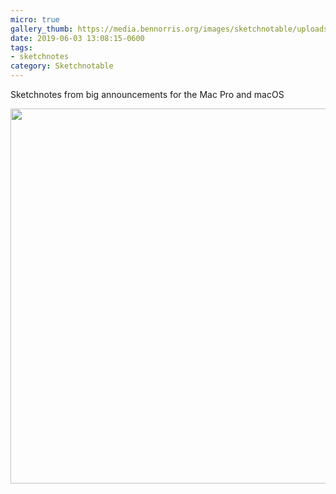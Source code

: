 ```yaml
---
micro: true
gallery_thumb: https://media.bennorris.org/images/sketchnotable/uploads/2019/e38dca811f.jpg
date: 2019-06-03 13:08:15-0600
tags:
- sketchnotes
category: Sketchnotable
---
```


Sketchnotes from big announcements for the Mac Pro and macOS

<img src="https://media.bennorris.org/images/sketchnotable/uploads/2019/e38dca811f.jpg" width="600" height="600" alt="" />